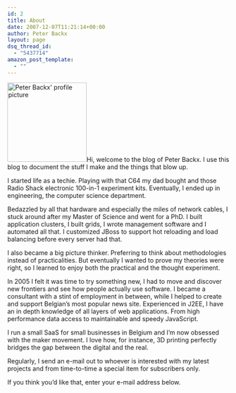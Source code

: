 ```yaml
---
id: 2
title: About
date: 2007-12-07T11:21:14+00:00
author: Peter Backx
layout: page
dsq_thread_id:
  - "5437714"
amazon_post_template:
  - ""
---
```

<img class="alignleft size-medium wp-image-3144" title="Peter Backx" src="http://www.streamhead.com/wp-content/uploads/2007/12/profile-300x300.png" alt="Peter Backx' profile picture" width="180" height="180" srcset="http://www.streamhead.com/wp-content/uploads/2007/12/profile-300x300.png 300w, http://www.streamhead.com/wp-content/uploads/2007/12/profile.png 513w" sizes="(max-width: 180px) 100vw, 180px" />Hi, welcome to the blog of Peter Backx. I use this blog to document the stuff I make and the things that blow up.

I started life as a techie. Playing with that C64 my dad bought and those Radio Shack electronic 100-in-1 experiment kits. Eventually, I ended up in engineering, the computer science department.

Bedazzled by all that hardware and especially the miles of network cables, I stuck around after my Master of Science and went for a PhD. I built application clusters, I built grids, I wrote management software and I automated all that. I customized JBoss to support hot reloading and load balancing before every server had that.

I also became a big picture thinker. Preferring to think about methodologies instead of practicalities. But eventually I wanted to prove my theories were right, so I learned to enjoy both the practical and the thought experiment.

In 2005 I felt it was time to try something new, I had to move and discover new frontiers and see how people actually use software. I became a consultant with a stint of employment in between, while I helped to create and support Belgian&#8217;s most popular news site. Experienced in J2EE, I have an in depth knowledge of all layers of web applications. From high performance data access to maintainable and speedy JavaScript.

I run a small SaaS for small businesses in Belgium and I&#8217;m now obsessed with the maker movement. I love how, for instance, 3D printing perfectly bridges the gap between the digital and the real.

Regularly, I send an e-mail out to whoever is interested with my latest projects and from time-to-time a special item for subscribers only.

If you think you&#8217;d like that, enter your e-mail address below.

<!-- Begin MailChimp Signup Form -->


  
<!-- [if IE]>





<![endif]-->


  
<!-- [if IE 7]>





<![endif]-->

<div id="mc_embed_signup">
</div>


  



  
<!--End mc_embed_signup-->

<!-- AddThis Advanced Settings generic via filter on the_content -->

<!-- AddThis Share Buttons generic via filter on the_content -->